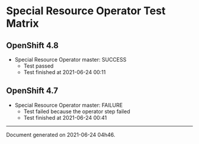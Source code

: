 
Special Resource Operator Test Matrix
=====================================

OpenShift 4.8
-------------

* Special Resource Operator master: SUCCESS
  - Test passed
  - Test finished at 2021-06-24 00:11

OpenShift 4.7
-------------

* Special Resource Operator master: FAILURE
  - Test failed because the operator step failed
  - Test finished at 2021-06-24 00:41


---
Document generated on 2021-06-24 04h46.

